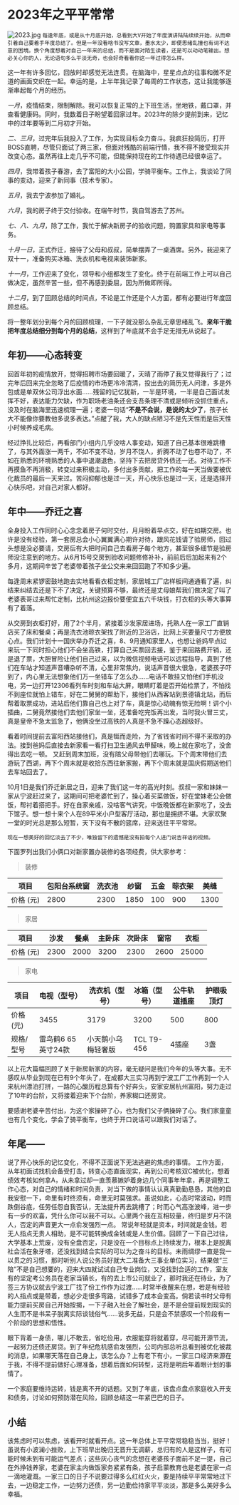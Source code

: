 # 2023年之平平常常
![2023.jpg](https://upload-images.jianshu.io/upload_images/3061147-ce546b7b7d3f1537.jpg?imageMogr2/auto-orient/strip%7CimageView2/2/w/1240)
`每逢年底，或是从十月底开始，总看到大V开始了年度演讲陆陆续续开始，从而牵引着自己要着手年度总结了。但是一年没看啥书没写文章，墨水太少，即便思绪乱撞也有词不达意的困境。换个角度想着对自己一年来的总结，而不是面对陌生读者，还是可以动动笔输出。想必关心你的人，无论语句多么平淡无奇，也会好奇看看你这一年过得怎么样。
`

这一年有许多回忆，回放时却感觉无法连贯。在脑海中，星星点点的往事和微不足道的画面交织在一起。幸运的是，上半年我记录了每周的工作状态，这让我能够逐渐串起每个月的经历。

*一月*，疫情结束，限制解除。我可以恢复正常的上下班生活，坐地铁，戴口罩，并查看健康码。同时，我数着日子盼望着回家过年。2023年的除夕提前到来，记忆中的过年要等到二月初才开始。

*二、三月*，过完年后我投入了工作，为实现目标全力奋斗。我疯狂投简历，打开BOSS直聘，尽管只面试了两三家，但面对残酷的前端行情，我不得不接受现实并改变心态。虽然再往上走几乎不可能，但能保持现在的工作待遇已经很幸运了。

*四月*，我带着孩子春游，去了富阳的大小公园，学骑平衡车。工作上，我谈论了同事的变动，迎来了新同事（技术专家）。

*五月*，我去宁波参加了婚礼。

*六月*，我的房子终于交付验收。在端午时节，我自驾游去了苏州。

*七、八、九月*，除了工作，我忙于解决新房子的验收问题，购置家具和家电等事务。

*十月一日*，正式乔迁，接待了父母和叔叔，简单摆弄了一桌酒席。另外，我迎来了双十一，准备购买冰箱、洗衣机和电视来装饰新家。

*十一月*，工作迎来了变化，领导和小组都发生了变化。终于在前端工作上可以自己做决定，虽然辛苦一些，但不再感到委屈，因为所做即所得。

*十二月*，到了回顾总结的时间点，不论是工作还是个人方面，都有必要进行年度回顾总结。

将一整年划分到每个月的回顾梳理，一下子就没那么杂乱无章思绪乱飞。**来年干脆把年度总结细分到每个月的总结**，这样到了年底就不会手足无措无从说起了。

## 年初——心态转变
回首年初的疫情放开，觉得招聘市场要回暖了，天晴了雨停了我又觉得我行了；过完年后回来完全忽略了后疫情的市场更冷冷清清，投出去的简历无人问津，多是外包或是单双休公司浮出水面……残留的记忆犹新，一半是环境，一半是自己面试发挥不好，表达能力欠缺，作为职场老油条还会支吾条理不清或是倾听没抓住重点，没及时在脑海里迅速梳理一遍；老婆一句话“**不是不会说，是说的太少了**，孩子长大不能像你要教他多说多表达。”点醒了我，大人的缺点陋习不是先天性而是后天性小时候养成毛病。

经过挣扎比较后，再看部门小组内几乎没啥人事变动，知道了自己基本很难跳槽了，与其外面涨一两千，不如不变不动，岁月不饶人，折腾不动了也卷不动了，不如在熟悉的环境熟悉的人事中退潮退色，坚持下去把房贷外债还一还。对待工作不再摸鱼不再消极，转变过来积极主动，多付出多贡献，把工作的每一天当做要被优化裁员的最后一天来过。苦闷抑郁也是过一天，开心快乐也是过一天，还是选择开心快乐吧，对自己对家人都好。

## 年中——乔迁之喜
全身投入工作同时心心念念着房子何时交付，月月盼着早点交，好在如期交房。也许是没有经验，第一套房总会小心翼翼满心期许对待，跟风花钱请了验房师，回过头想是没必要请，交房后有大把时间自己去看房子每个地方，甚至很多细节是验房师没注意到的地方。从6月15号交房到验收问题修修补补，前前后后加起来有2个多月，这期间辛苦了老婆带着孩子坐公交来来回回跑了不知多少遍。

每逢周末紧锣密鼓地跑去实地看看衣柜定制，家居城工厂店样板间通通看了遍，纠结来纠结去还是下不了决定，关键预算不够，最终还是丈母娘帮我们做决定了叫了老婆表哥过来帮忙定制，比杭州这边报价要便宜五六千块钱，打衣柜的头等大事算有了着落。

从交房到衣柜打好，用了2个半月，紧接着沙发家居进场，托熟人在一家工厂直销店买了床和餐桌；再是洗衣池晾衣架找了附近的卫浴店，比网上买要量尺寸方便放心点。我们计划十一国庆举办乔迁之喜，8、9月通知家里人，也想让爸妈早点过来玩一下同时担心他们不会坐高铁，打算自己买票回去接，鉴于来回路费开销，还是退了票，大胆冒险让他们自己过来，以为微信视频电话可以远程指导，真到了他们在车站才知道声音嘈杂听不清，心里非常焦灼，说话声音很大很急，老婆孩子吓到了，内心里无法想象他们万一坐错车了怎么办……电话不敢挂又怕他们手机没电，另一边打开12306看列车时刻和车站大屏，眼睛盯着是否开始检票了，不怕找不到座位就怕上错车，好在二舅舅的帮助下，接他们从西客站到景德镇北站，而后帮着取票成功，进站后他们靠自己也上对了车，真是惊心动魄有惊无险啊！讲个小插曲，二舅竟然接他们去他们家坐一坐，还准备吃完饭再出发，当时我火冒三丈，真是皇帝不急太监急了，他俩没坐过高铁的人真是不急不躁心态超级好。

看着时间提前去富阳西站接他们，真是铤而走险，为了省钱省时间不得不采取的办法。接到爸妈后直接去新家看一看打扫卫生通风去甲醛味，晚上就在家吃了，没舍得出去吃一顿。
又赶到周末加班，没有陪父母带他们去哪玩。下个周末带他们去游玩了西湖，再下个周末就是收拾东西往新家搬，再下个周末就是国庆假期送他们去车站回去了。

10月1日是我们乔迁新居之日，迎来了我们这一年的高光时刻。叔叔一家和妹妹一家从宁波赶过来了，这期间可把老婆忙到了，操心着买菜做饭，好在堂妹老公会做饭，帮衬着搭把手。好在自家亲戚，没啥客气讲究，中饭晚饭都在新家吃了，没去下馆子。想一想十来个人在89平米小户型客厅活动，那也是拥挤不堪。大家欢聚一堂的时光总是那么短暂，天下没有不散的筵席，迎来送往平平常常。

`现在一想美好的回忆淡去了不少，唯独留下的遗憾是没有拍每个人进门说吉祥话的视频。`

下面罗列出我们小俩口对新家置办装修的各项经费，供大家参考：
> 装修

| 项目       | 包阳台系统窗 | 洗衣池 | 纱窗 | 五金 | 晾衣架 | 美缝 |
|------------|--------     |--------|------|------|--------|------|
| 价格 (元)  | 2800        | 2300   | 1850 | 100   | 900    | 1300 |

> 家居

| 项目     | 沙发  | 餐桌  | 主卧床 | 次卧床 | 窗帘  | 衣柜   |
|----------|-------|-------|--------|--------|-------|--------|
| 价格 (元)| 2300  | 2000  | 3200   | 2300   | 2600  | 25000  |

> 家电

| 项目   | 电视（型号） | 洗衣机（型号）| 冰箱（型号） | 公牛轨道插座 | 护眼吸顶灯 |
|--------|--------------|-------------|-------------------|----------|-------------|
| 价格 (元)     | 3455      | 3179           | 3200          | 500     | 800         |
| 规格/型号  | 雷鸟鹤6 65英寸24款  | 小天鹅小乌梅轻奢版  | TCL T9-456   |     4插座 |  3盏    |

以上花大篇幅回顾了关于新房新家的内容，毫无疑问是我们今年的头等大事。无不感叹从毕业到现在已有9个年头了，在成都大三实习再到宁波工厂工作再到一个人来杭州漂泊打拼，一路的心酸历程总算有个好奔头，安家安居杭州富阳，努力走过了10年的台阶，又将接着迎来下个台阶，养家糊口还房贷。

要感谢老婆辛苦付出，为这个家操碎了心，也为我们父子俩操碎了心。我们家童童也有几个变化，学会了骑平衡车，也终于开口说话可以跟我们对话了。

## 年尾——
说了开心快乐的记忆变化，不得不正面说下无法逃避的焦虑的事情。
工作方面，从年初面试找机会备受打击，转变心态直面现实，再到公司考核双C被优化，想着绩效考核如何拿A，从未拿过却一直羡慕嫉妒着身边几个同事年年拿，再是调整工作心态，对自己的情绪和时间负责，对当下做的事情认认真真勤勤恳恳，其他的自我安慰一下，命里有时终须有，命里无时莫强求。虽说如此，心态时常波动，时而跌倒谷底，任劳任怨自我否认，无法提升再去跳槽了；时而心气高涨波峰，进一步有一步的欢喜，凭什么你可以我不可以。心里两个我在互相较量，终归是岁月不饶人，否定的声音更大一点俞发强烈一点。
常说年轻就是资本，时间就是金钱。若无人指点无贵人相助，是不可能转换成金钱或是人生价值。回顾了一下自己过往，大学基本上荒废，没有全盘否定，只是没在一个目标点上持续发力，根本上是脱离社会活在象牙塔，还没找到结合实际的可以为之奋斗的目标。未雨绸缪一直是我一以贯之的习惯，那时听别人说公务员好就大二准备大三事业单位实习，结果做“三陪”不是自己想要的，迎来大四就试试自己专业岗位，又没找到合适的工作，室友有的坚定考公务员在老家当镇长，有的去上市公司就业了，那时我还在待业，为了签三方协议就去宁波工厂找了份工作作为过渡……时常半夜醒来在想，若是有经验的人指点或是带着，想必少走很多弯路，试错多了成本会变高。倘若读书时父母有能力提前买房自己开始按揭，一下子融入社会了解社会，是不是会提前规划现实的人生而不是书呆子脱离实际谈钱俗气……说多无益，只是会不禁感叹一个阶段有一个阶段的思想和悟性。

眼下背着一身债，哪儿不敢去，省吃俭用，衣服能穿将就着穿，尽可能开源节流，一起努力还债还房贷。到了年纪危机感俞发强烈，公司内部总听总看到被优化被裁的消息，如果哪天落在自己身上，该怎么办？上有老下有小，一家三口经济来源在于我，不得不提前做好心理准备，想着后面如何转型，这将是明后年着眼计划的事情了。

一个家庭要维持运转，钱是离不开的话题。又到了年底，该盘点盘点家庭收入开支和债务，讨论如何预防潜在风险，回顾总结这一年紧巴巴的日子。

## 小结
该焦虑时可以焦虑，该看开时就看开点。这一年总体上平平常常稳稳当当，挺好！虽说有小波澜小挫败，上下班早出晚归无晋升无调薪，总归有的人是这样子，有可能时候未到有可能运气差点；这些灰心丧气的念想在老婆孩子面前不足一提，自己在外挣钱养家，老婆在家主内做饭家务紧紧有条，孩子启蒙教育也是老婆在家一点一滴地灌溉。一家三口的日子不说要过得多么红红火火，要是持续平平常常地过下去，一边稳定工作，一边努力还债，另一边勤俭持家平平淡淡，那是多么美好多么幸福。

